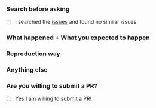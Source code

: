 ### Search before asking

- [ ] I searched the [issues](https://github.com/PikachuHy/pscm/issues) and found no similar issues.

### What happened + What you expected to happen

### Reproduction way

### Anything else

### Are you willing to submit a PR?

- [ ] Yes I am willing to submit a PR!
